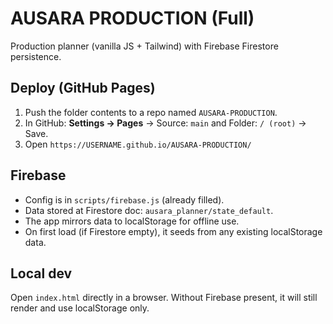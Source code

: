 
# AUSARA PRODUCTION (Full)

Production planner (vanilla JS + Tailwind) with Firebase Firestore persistence.

## Deploy (GitHub Pages)
1. Push the folder contents to a repo named `AUSARA-PRODUCTION`.
2. In GitHub: **Settings → Pages** → Source: `main` and Folder: `/ (root)` → Save.
3. Open `https://USERNAME.github.io/AUSARA-PRODUCTION/`

## Firebase
- Config is in `scripts/firebase.js` (already filled).
- Data stored at Firestore doc: `ausara_planner/state_default`.
- The app mirrors data to localStorage for offline use.
- On first load (if Firestore empty), it seeds from any existing localStorage data.

## Local dev
Open `index.html` directly in a browser. Without Firebase present, it will still render and use localStorage only.
